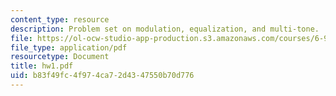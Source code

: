 ```yaml
---
content_type: resource
description: Problem set on modulation, equalization, and multi-tone.
file: https://ol-ocw-studio-app-production.s3.amazonaws.com/courses/6-973-communication-system-design-spring-2006/b83f49fc4f974ca72d4347550b70d776_hw1.pdf
file_type: application/pdf
resourcetype: Document
title: hw1.pdf
uid: b83f49fc-4f97-4ca7-2d43-47550b70d776
---
```

